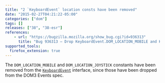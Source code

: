 ```yaml
---
title: "2 `KeyboardEvent` location consts have been removed"
date: "2015-02-27T04:21:22-05:00"
categories: ["dom"]
tags: []
releases: ["38", "38-esr"]
references:
    - url: "https://bugzilla.mozilla.org/show_bug.cgi?id=936313"
      title: "Bug 936313 – Drop KeyboardEvent.DOM_LOCATION_MOBILE and KeyboardEvent.DOM_LOCATION_JOYSTICK of KeyboardEvent.location since they have been dropped from D3E spec"
supported_tools:
  firefox_extension: true
---
```

The `DOM_LOCATION_MOBILE` and `DOM_LOCATION_JOYSTICK` constants have been removed from the [`KeyboardEvent`](https://developer.mozilla.org/docs/Web/API/KeyboardEvent) interface, since those have been dropped from the DOM3 Events spec.

